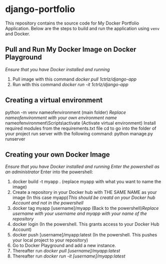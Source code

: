 # django-portfolio
This repository contains the source code for My Docker Portfolio Application. Below are the steps to build and run the application using `venv` and Docker.

## Pull and Run My Docker Image on Docker Playground
*Ensure that you have Docker installed and running*
1. Pull image with this command *docker pull 1ctrlz/django-app*
2. Run with this command *docker run -it 1ctrlz/django-app*

## Creating a virtual environment
python -m venv nameofenvironment (main folder)
*Replace nameofenvironment with your own environment name*
nameofenvironment\Scripts\activate (Activate virtual environment)
Install required modules from the requirements.txt file
cd to go into the folder of your project
run server with the following command:
python manage.py runserver

## Creating your own Docker Image
*Ensure that you have Docker installed and running*
*Enter the powershell as an administrator*
Enter into the powershell:
1. docker build -t myapp . (replace myapp with what you want to name the image)
2. Create a repository in your Docker hub with THE SAME NAME as your image (In this case myapp)*This should be creatd on your Docker hub Account and not in the powershell*
3. docker tag myapp  [username]/myapp  (Back to the powershell)*Replace username with your username and myapp with your name of the repository*
4. docker login (In the powershell. This grants access to your Docker Hub Account)
5. docker push [username]/myapp:latest (In the powershell. This pushes your local project to your repository)
6. Go to Docker Playground and add a new instance.
7. Thereafter run *docker pull [username]/myapp:latest*
8. Thereafter run *docker run -it [username]/myapp:latest*

